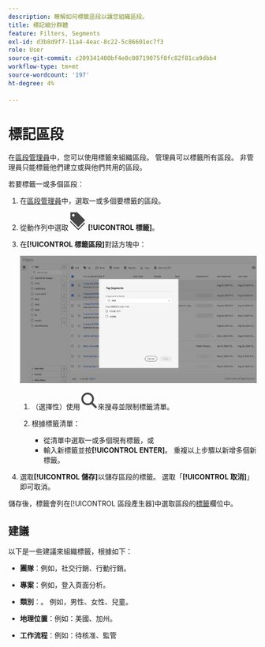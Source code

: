 ```yaml
---
description: 瞭解如何標籤區段以讓您組織區段。
title: 標記細分群體
feature: Filters, Segments
exl-id: d3b8d9f7-11a4-4eac-8c22-5c86601ec7f3
role: User
source-git-commit: c209341400bf4e0c00719075f0fc82f81ca9dbb4
workflow-type: tm+mt
source-wordcount: '197'
ht-degree: 4%

---
```


# 標記區段

在[區段管理員](seg-manage.md)中，您可以使用標籤來組織區段。 管理員可以標籤所有區段。 非管理員只能標籤他們建立或與他們共用的區段。

若要標籤一或多個區段：

1. 在[區段管理員](seg-manage.md)中，選取一或多個要標籤的區段。
1. 從動作列中選取![標籤](/help/assets/icons/Labels.svg) **[!UICONTROL 標籤]**。
1. 在&#x200B;**[!UICONTROL 標籤區段]**&#x200B;對話方塊中：

   ![標籤區段對話方塊](assets/tag-filter-dialog.png)

   1. （選擇性）使用![搜尋](/help/assets/icons/Search.svg)來搜尋並限制標籤清單。

   2. 根據標籤清單：

      * 從清單中選取一或多個現有標籤，或
      * 輸入新標籤並按&#x200B;**[!UICONTROL ENTER]**。 重複以上步驟以新增多個新標籤。

1. 選取&#x200B;**[!UICONTROL 儲存]**&#x200B;以儲存區段的標籤。 選取「**[!UICONTROL 取消]**」即可取消。

儲存後，標籤會列在[!UICONTROL 區段產生器]中選取區段的[標籤](seg-builder.md)欄位中。


## 建議

以下是一些建議來組織標籤，根據如下：

* **團隊**：例如，社交行銷、行動行銷。

* **專案**：例如，登入頁面分析。

* **類別**：。 例如，男性、女性、兒童。

* **地理位置**：例如：美國、加州。

* **工作流程**：例如：待核准、監管

